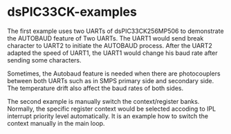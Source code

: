 # dsPIC33CK-examples
The first example uses two UARTs of dsPIC33CK256MP506 to demonstrate the AUTOBAUD feature of Two UARTs.
The UART1 would send break character to UART2 to initiate the AUTOBAUD process.
After the UART2 adapted the speed of UART1, the UART1 would change his baud rate after sending some characters.

Sometimes, the Autobaud feature is needed when there are photocouplers between both UARTs such as in SMPS primary side and secondary side.
The temperature drift also affect the baud rates of both sides.

The second example is manually switch the context/register banks. Normally, the specific register context would be selected accoding to IPL interrupt priority level automatically. It is an example how to switch the context manually in the main loop.   
